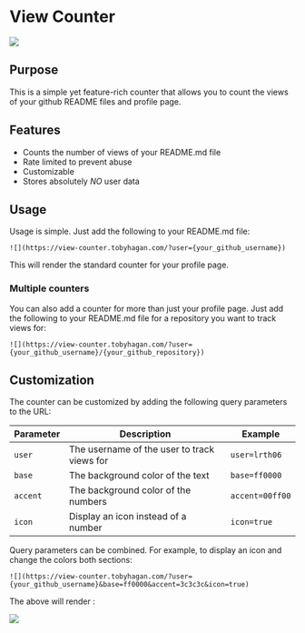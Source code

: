 # View Counter

![](https://view-counter.tobyhagan.com/?user=lrth06/view-counter)

## Purpose

This is a simple yet feature-rich counter that allows you to count the views of your github README files and profile page.

## Features

-   Counts the number of views of your README.md file
-   Rate limited to prevent abuse
-   Customizable
-   Stores absolutely _NO_ user data

## Usage

Usage is simple. Just add the following to your README.md file:

```
![](https://view-counter.tobyhagan.com/?user={your_github_username})
```

This will render the standard counter for your profile page.

### Multiple counters

You can also add a counter for more than just your profile page. Just add the following to your README.md file for a repository you want to track views for:

```
![](https://view-counter.tobyhagan.com/?user={your_github_username}/{your_github_repository})
```

## Customization

The counter can be customized by adding the following query parameters to the URL:

| Parameter | Description                                 | Example         |
| --------- | ------------------------------------------- | --------------- |
| `user`    | The username of the user to track views for | `user=lrth06`   |
| `base`    | The background color of the text            | `base=ff0000`   |
| `accent`  | The background color of the numbers         | `accent=00ff00` |
| `icon`    | Display an icon instead of a number         | `icon=true`     |

Query parameters can be combined. For example, to display an icon and change the colors both sections:

```
![](https://view-counter.tobyhagan.com/?user={your_github_username}&base=ff0000&accent=3c3c3c&icon=true)
```

The above will render :

![](https://view-counter.tobyhagan.com/?base=ff0000&accent=3c3c3c&icon=true)

